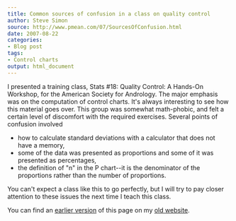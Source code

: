 ```yaml
---
title: Common sources of confusion in a class on quality control
author: Steve Simon
source: http://www.pmean.com/07/SourcesOfConfusion.html
date: 2007-08-22
categories:
- Blog post
tags:
- Control charts
output: html_document
---
```


I presented a training class, Stats #18: Quality Control: A Hands-On Workshop,  for the American Society for Andrology. The major emphasis was on the computation of control charts. It's always interesting to see how this material goes over. This group was somewhat math-phobic, and felt a certain level of discomfort with the required exercises. Several points of confusion involved

+ how to calculate standard deviations with a calculator that does not have a memory,
+ some of the data was presented as proportions and some of it was presented as percentages,
+ the definition of "n" in the P chart--it is the denominator of the proportions rather than the number of proportions.

You can't expect a class like this to go perfectly, but I will try to pay closer attention to these issues the next time I teach this class.

You can find an [earlier version][sim1] of this page on my [old website][sim2].

[sim1]: http://www.pmean.com/07/SourcesOfConfusion.html
[sim2]: http://www.pmean.com

